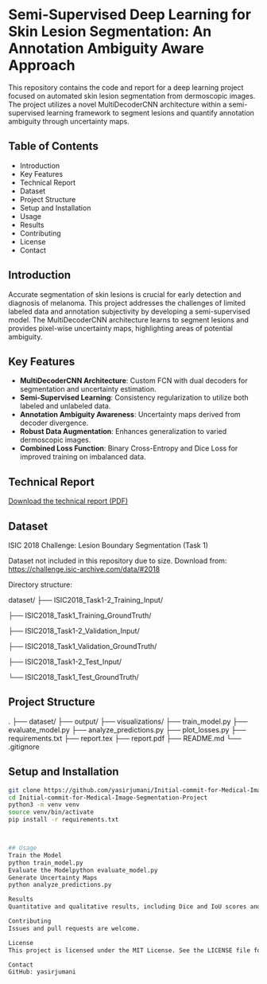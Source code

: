 # Semi-Supervised Deep Learning for Skin Lesion Segmentation: An Annotation Ambiguity Aware Approach

This repository contains the code and report for a deep learning project focused on automated skin lesion segmentation from dermoscopic images. The project utilizes a novel MultiDecoderCNN architecture within a semi-supervised learning framework to segment lesions and quantify annotation ambiguity through uncertainty maps.

## Table of Contents

- Introduction
- Key Features
- Technical Report
- Dataset
- Project Structure
- Setup and Installation
- Usage
- Results
- Contributing
- License
- Contact

## Introduction

Accurate segmentation of skin lesions is crucial for early detection and diagnosis of melanoma. This project addresses the challenges of limited labeled data and annotation subjectivity by developing a semi-supervised model. The MultiDecoderCNN architecture learns to segment lesions and provides pixel-wise uncertainty maps, highlighting areas of potential ambiguity.

## Key Features

- **MultiDecoderCNN Architecture**: Custom FCN with dual decoders for segmentation and uncertainty estimation.
- **Semi-Supervised Learning**: Consistency regularization to utilize both labeled and unlabeled data.
- **Annotation Ambiguity Awareness**: Uncertainty maps derived from decoder divergence.
- **Robust Data Augmentation**: Enhances generalization to varied dermoscopic images.
- **Combined Loss Function**: Binary Cross-Entropy and Dice Loss for improved training on imbalanced data.

## Technical Report

[Download the technical report (PDF)](./Semi_Supervised_Deep_Learning_for_Skin_Lesion_Segmentation.pdf)

## Dataset

ISIC 2018 Challenge: Lesion Boundary Segmentation (Task 1)

Dataset not included in this repository due to size. Download from: https://challenge.isic-archive.com/data/#2018

Directory structure:

dataset/
├── ISIC2018_Task1-2_Training_Input/

├── ISIC2018_Task1_Training_GroundTruth/

├── ISIC2018_Task1-2_Validation_Input/

├── ISIC2018_Task1_Validation_GroundTruth/

├── ISIC2018_Task1-2_Test_Input/

└── ISIC2018_Task1_Test_GroundTruth/


## Project Structure

.
├── dataset/
├── output/
├── visualizations/
├── train_model.py
├── evaluate_model.py
├── analyze_predictions.py
├── plot_losses.py
├── requirements.txt
├── report.tex
├── report.pdf
├── README.md
└── .gitignore


## Setup and Installation

```bash
git clone https://github.com/yasirjumani/Initial-commit-for-Medical-Image-Segmentation-Project.git
cd Initial-commit-for-Medical-Image-Segmentation-Project
python3 -m venv venv
source venv/bin/activate
pip install -r requirements.txt



## Usage
Train the Model
python train_model.py
Evaluate the Modelpython evaluate_model.py
Generate Uncertainty Maps
python analyze_predictions.py

Results
Quantitative and qualitative results, including Dice and IoU scores and uncertainty visualizations, are detailed in the technical report.

Contributing
Issues and pull requests are welcome.

License
This project is licensed under the MIT License. See the LICENSE file for details.

Contact
GitHub: yasirjumani
